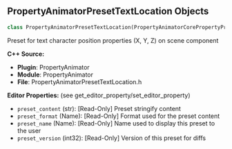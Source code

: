 ## PropertyAnimatorPresetTextLocation Objects

```python
class PropertyAnimatorPresetTextLocation(PropertyAnimatorCorePropertyPreset)
```

Preset for text character position properties (X, Y, Z) on scene component

**C++ Source:**

- **Plugin**: PropertyAnimator
- **Module**: PropertyAnimator
- **File**: PropertyAnimatorPresetTextLocation.h

**Editor Properties:** (see get_editor_property/set_editor_property)

- ``preset_content`` (str):  [Read-Only] Preset stringify content
- ``preset_format`` (Name):  [Read-Only] Format used for the preset content
- ``preset_name`` (Name):  [Read-Only] Name used to display this preset to the user
- ``preset_version`` (int32):  [Read-Only] Version of this preset for diffs

<a id="unreal.PropertyAnimatorPresetTextRotation"></a>